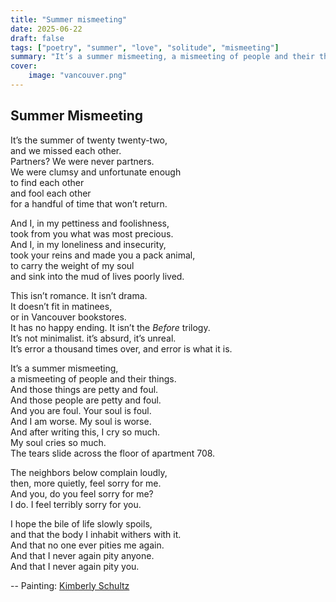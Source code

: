 ```yaml
---
title: "Summer mismeeting"
date: 2025-06-22
draft: false
tags: ["poetry", "summer", "love", "solitude", "mismeeting"]
summary: "It’s a summer mismeeting, a mismeeting of people and their things."
cover:
    image: "vancouver.png"
---
```


## Summer Mismeeting

It’s the summer of twenty twenty-two,<br>
and we missed each other.<br>
Partners? We were never partners.<br>
We were clumsy and unfortunate enough<br>
to find each other<br>
and fool each other<br>
for a handful of time that won’t return.<br>

And I, in my pettiness and foolishness,<br>
took from you what was most precious.<br>
And I, in my loneliness and insecurity,<br>
took your reins and made you a pack animal,<br>
to carry the weight of my soul<br>
and sink into the mud of lives poorly lived.<br>

This isn’t romance. It isn’t drama.<br>
It doesn’t fit in matinees,<br>
or in Vancouver bookstores.<br>
It has no happy ending. It isn’t the *Before* trilogy.<br>
It’s not minimalist. it’s absurd, it’s unreal.<br>
It’s error a thousand times over, and error is what it is.<br>

It’s a summer mismeeting,<br>
a mismeeting of people and their things.<br>
And those things are petty and foul.<br>
And those people are petty and foul.<br>
And you are foul. Your soul is foul.<br>
And I am worse. My soul is worse.<br>
And after writing this, I cry so much.<br>
My soul cries so much.<br>
The tears slide across the floor of apartment 708.<br>

The neighbors below complain loudly,<br>
then, more quietly, feel sorry for me.<br>
And you,  do you feel sorry for me?<br>
I do. I feel terribly sorry for you.<br>

I hope the bile of life slowly spoils,<br>
and that the body I inhabit withers with it.<br>
And that no one ever pities me again.<br>
And that I never again pity anyone.<br>
And that I never again pity you.

--
Painting: [Kimberly Schultz](https://www.instagram.com/kimberly.lillegard)